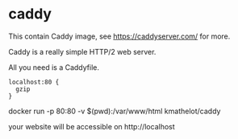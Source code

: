 # caddy

This contain Caddy image, see https://caddyserver.com/ for more.  

Caddy is a really simple HTTP/2 web server.  

All you need is a Caddyfile.  

```
localhost:80 {
  gzip
}
```

docker run -p 80:80 -v $(pwd):/var/www/html kmathelot/caddy  

your website will be accessible on http://localhost  
